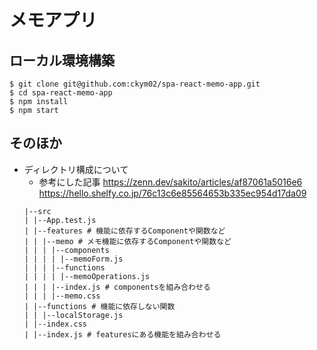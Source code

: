 # メモアプリ

## ローカル環境構築

```
$ git clone git@github.com:ckym02/spa-react-memo-app.git
$ cd spa-react-memo-app
$ npm install
$ npm start
```

## そのほか

- ディレクトリ構成について
  - 参考にした記事
    https://zenn.dev/sakito/articles/af87061a5016e6
    https://hello.shelfy.co.jp/76c13c6e85564653b335ec954d17da09
  ```
  |--src
  | |--App.test.js
  | |--features # 機能に依存するComponentや関数など
  | | |--memo # メモ機能に依存するComponentや関数など
  | | | |--components
  | | | | |--memoForm.js
  | | | |--functions
  | | | | |--memoOperations.js
  | | | |--index.js # componentsを組み合わせる
  | | | |--memo.css
  | |--functions # 機能に依存しない関数
  | | |--localStorage.js
  | |--index.css
  | |--index.js # featuresにある機能を組み合わせる
  ```

